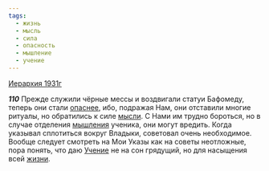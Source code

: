 ```yaml
---
tags:
  - жизнь
  - мысль
  - сила
  - опасность
  - мышление
  - учение
---
```


[Иерархия 1931г](/agni/1931)

___110___
Прежде служили чёрные мессы и воздвигали статуи Бафомеду, теперь они стали [опаснее](/tag/#опасность), ибо, подражая Нам, они отставили многие ритуалы, но обратились к силе [мысли](/tag/#мысль). С Нами им трудно бороться, но в случае отделения [мышления](/tag/#мышление) ученика, они могут вредить. Когда указывал сплотиться вокруг Владыки, советовал очень необходимое. Вообще следует смотреть на Мои Указы как на советы неотложные, пора понять, что даю [Учение](/tag/#учение) не на сон грядущий, но для насыщения всей [жизни](/tag/#жизнь).   

